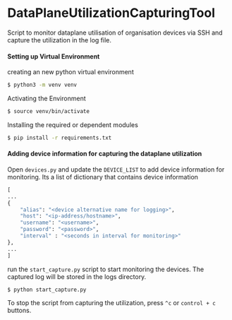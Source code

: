 # DataPlaneUtilizationCapturingTool
Script to monitor dataplane utilisation of organisation devices via SSH and capture the utilization in the log file.

#### Setting up Virtual Environment
creating an new python virtual environment
```sh
$ python3 -m venv venv
```

Activating the Environment
```sh
$ source venv/bin/activate
```

Installing the required or dependent modules
```sh
$ pip install -r requirements.txt
```

#### Adding device information for capturing the dataplane utilization

Open `devices.py` and update the `DEVICE_LIST` to add device information for monitoring. Its a list of dictionary that contains device information

``` python
[
...
{
	"alias": "<device alternative name for logging>",
    "host": "<ip-address/hostname>",
    "username": "<username>",
    "password": "<password>",
    "interval" : "<seconds in interval for monitoring>"
},
...
]
```

run the `start_capture.py` script to start monitoring the devices. The captured log will be stored in the logs directory.
``` sh
$ python start_capture.py
```

To stop the script from capturing the utilization, press `^c` or `control + c` buttons.